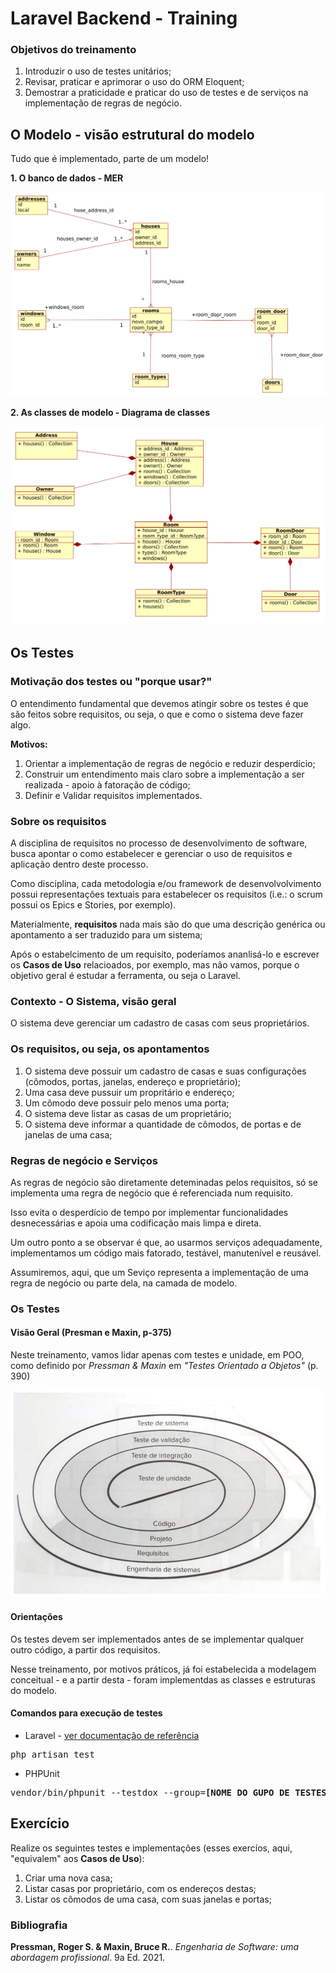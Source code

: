 # Laravel Backend - Training

### Objetivos do treinamento

1. Introduzir o uso de testes unitários;
2. Revisar, praticar e aprimorar o uso do ORM Eloquent;
3. Demostrar a praticidade e praticar do uso de testes e de serviços na implementação de regras de negócio.

## O Modelo - visão estrutural do modelo

Tudo que é implementado, parte de um modelo!

**1. O banco de dados - MER**

<img src="readme-imgs/der.png">

**2. As classes de modelo - Diagrama de classes**

<img src="readme-imgs/dc.png">

## Os Testes

### Motivação dos testes ou "porque usar?"

O entendimento fundamental que devemos atingir sobre os testes é que são feitos sobre requisitos, ou seja, o que e como o sistema deve fazer algo.

**Motivos:**

1. Orientar a implementação de regras de negócio e reduzir desperdício;
2. Construir um entendimento mais claro sobre a implementação a ser realizada - apoio à fatoração de código;
3. Definir e Validar requisitos implementados.


### Sobre os requisitos

A disciplina de requisitos no processo de desenvolvimento de software, busca apontar o como estabelecer e gerenciar o uso de requisitos e aplicação dentro deste processo.

Como disciplina, cada metodologia e/ou framework de desenvolvolvimento possui representações textuais para estabelecer os requisitos (i.e.: o scrum possui os Epics e Stories, por exemplo).

Materialmente, **requisitos** nada mais são do que uma descrição genérica ou apontamento a ser traduzido para um sistema;

Após o estabelcimento de um requisito, poderíamos ananlisá-lo e escrever os **Casos de Uso** relacioados, por exemplo, mas não vamos, porque o objetivo geral é estudar a ferramenta, ou seja o Laravel.

### Contexto - O Sistema, visão geral

O sistema deve gerenciar um cadastro de casas com seus proprietários.


### Os requisitos, ou seja, os apontamentos

1. O sistema deve possuir um cadastro de casas e suas configurações (cômodos, portas, janelas, endereço e proprietário);
2. Uma casa deve pussuir um propritário e endereço;
3. Um cômodo deve possuir pelo menos uma porta;
4. O sistema deve listar as casas de um proprietário;
5. O sistema deve informar a quantidade de cômodos, de portas e de janelas de uma casa;

### Regras de negócio e Serviços

As regras de negócio são diretamente deteminadas pelos requisitos, só se implementa uma regra de negócio que é referenciada num requisito.

Isso evita o desperdício de tempo por implementar funcionalidades desnecessárias e apoia uma codificação mais limpa e direta.

Um outro ponto a se observar é que, ao usarmos serviços adequadamente, implementamos um código mais fatorado, testável, manutenível e reusável.

Assumiremos, aqui, que um Seviço representa a implementação de uma regra de negócio ou parte dela, na camada de modelo.

### Os Testes

#### Visão Geral (Presman e Maxin, p-375)

Neste treinamento, vamos lidar apenas com testes e unidade, em POO, como definido por <i>Pressman & Maxin</i> em <i>"Testes Orientado a Objetos"</i> (p. 390)

<img src="readme-imgs/testes.png"/>

#### Orientações
Os testes devem ser implementados antes de se implementar qualquer outro código, a partir dos requisitos.

Nesse treinamento, por motivos práticos, já foi estabelecida a modelagem conceitual - e a partir desta -  foram implementdas as classes e estruturas do modelo.

#### Comandos para execução de testes

- Laravel - <a href="https://laravel.com/docs/8.x/testing">ver documentação de referência</a>

<pre>php artisan test </pre>

- PHPUnit

<pre>vendor/bin/phpunit --testdox --group=<b>[NOME DO GUPO DE TESTES]</b></pre>

## Exercício

Realize os seguintes testes e implementações (esses exercíos, aqui, "equivalem" aos **Casos de Uso**):

1. Criar uma nova casa;
2. Listar casas por proprietário, com os endereços destas;
3. Listar os cômodos de uma casa, com suas janelas e portas;


### Bibliografia

**Pressman, Roger S. & Maxin, Bruce R.**. <i>Engenharia de Software: uma abordagem profissional</i>. 9a Ed. 2021.